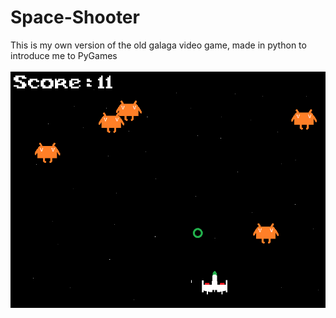 # Space-Shooter
This is my own version of the old galaga video game, made in python to introduce me to PyGames <br><br>
![alt text](https://raw.githubusercontent.com/Dunvantkai/-Space-Game/refs/heads/main/Photos/Capture.PNG)
